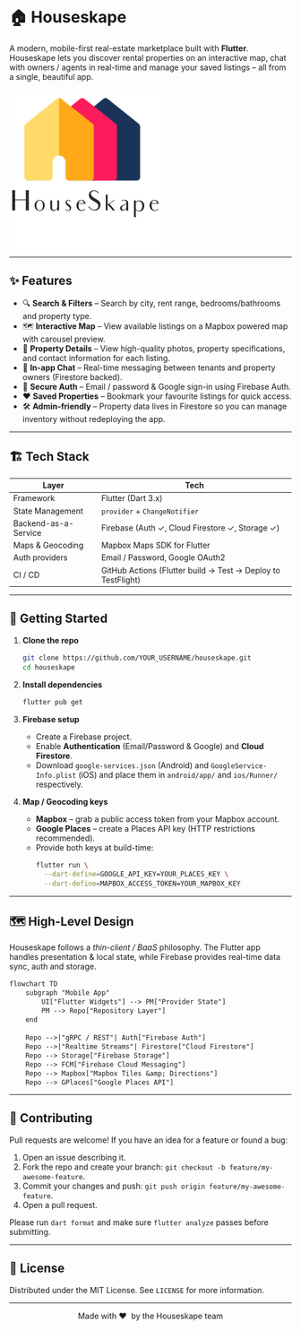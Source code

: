 # 🏠 Houseskape

A modern, mobile-first real-estate marketplace built with **Flutter**.  Houseskape lets you discover rental properties on an interactive map, chat with owners / agents in real-time and manage your saved listings – all from a single, beautiful app.

![Houseskape hero](assets/images/logo.png)

---

## ✨ Features

- 🔍 **Search & Filters** – Search by city, rent range, bedrooms/bathrooms and property type.
- 🗺️ **Interactive Map** – View available listings on a Mapbox powered map with carousel preview.
- 📄 **Property Details** – View high-quality photos, property specifications, and contact information for each listing.
- 💬 **In-app Chat** – Real-time messaging between tenants and property owners (Firestore backed).
- 🔑 **Secure Auth** – Email / password & Google sign-in using Firebase Auth.
- ❤️ **Saved Properties** – Bookmark your favourite listings for quick access.
- 🛠️ **Admin-friendly** – Property data lives in Firestore so you can manage inventory without redeploying the app.

---

## 🏗️ Tech Stack

| Layer            | Tech                                                         |
|------------------|--------------------------------------------------------------|
| Framework        | Flutter (Dart 3.x)                                           |
| State Management | `provider` + `ChangeNotifier`                                 |
| Backend-as-a-Service | Firebase (Auth ✓, Cloud Firestore ✓, Storage ✓)         |
| Maps & Geocoding | Mapbox Maps SDK for Flutter                                   |
| Auth providers   | Email / Password, Google OAuth2                              |
| CI / CD          | GitHub Actions (Flutter build → Test → Deploy to TestFlight)  |

---

## 🚀 Getting Started

1. **Clone the repo**
    ```bash
    git clone https://github.com/YOUR_USERNAME/houseskape.git
    cd houseskape
    ```
2. **Install dependencies**
    ```bash
    flutter pub get
    ```
3. **Firebase setup**
   - Create a Firebase project.
   - Enable **Authentication** (Email/Password & Google) and **Cloud Firestore**.
   - Download `google-services.json` (Android) and `GoogleService-Info.plist` (iOS) and place them in `android/app/` and `ios/Runner/` respectively.

4. **Map / Geocoding keys**
   - **Mapbox** – grab a public access token from your Mapbox account.
   - **Google Places** – create a Places API key (HTTP restrictions recommended).
   - Provide both keys at build-time:
     ```bash
     flutter run \
       --dart-define=GOOGLE_API_KEY=YOUR_PLACES_KEY \
       --dart-define=MAPBOX_ACCESS_TOKEN=YOUR_MAPBOX_KEY
     ```

---

## 🗺️ High-Level Design

Houseskape follows a *thin-client / BaaS* philosophy.  The Flutter app handles presentation & local state, while Firebase provides real-time data sync, auth and storage.

```mermaid
flowchart TD
    subgraph "Mobile App"
        UI["Flutter Widgets"] --> PM["Provider State"]
        PM --> Repo["Repository Layer"]
    end

    Repo -->|"gRPC / REST"| Auth["Firebase Auth"]
    Repo -->|"Realtime Streams"| Firestore["Cloud Firestore"]
    Repo --> Storage["Firebase Storage"]
    Repo --> FCM["Firebase Cloud Messaging"]
    Repo --> Mapbox["Mapbox Tiles &amp; Directions"]
    Repo --> GPlaces["Google Places API"]
```


---

## 🤝 Contributing

Pull requests are welcome!  If you have an idea for a feature or found a bug:

1. Open an issue describing it.
2. Fork the repo and create your branch: `git checkout -b feature/my-awesome-feature`.
3. Commit your changes and push: `git push origin feature/my-awesome-feature`.
4. Open a pull request.

Please run `dart format` and make sure `flutter analyze` passes before submitting.

---

## 📜 License

Distributed under the MIT License. See `LICENSE` for more information.

---

<p align="center">Made with ❤️ &nbsp;by the Houseskape team</p>